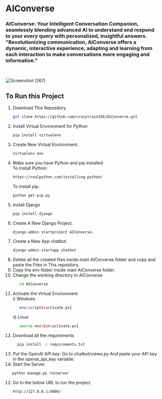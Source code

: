 # AIConverse
<h3>AIConverse: Your Intelligent Conversation Companion, seamlessly blending advanced AI to understand and respond to your every query with personalized, insightful answers. <br/>
  "Revolutionizing communication, AIConverse offers a dynamic, interactive experience, adapting and learning from each interaction to make conversations more engaging and informative."</h3>
<br>

![Screenshot (267)](https://github.com/crazytrain328/AIConverse/assets/113792434/e59aa488-1c61-49d9-bf32-46be7d58b1b9)

<h2>To Run this Project </h2> 


1) Download This Repository.
   ```bash
   git clone https://github.com/crazytrain328/AIConverse.git
   ```
2) Install Virtual Environment for Python
   ```bash
   pip install virtualenv
   ```
3) Create New Virtual Environment.
   ```bash
   virtualenv env
   ```
4) Make sure you have Python and pip installed</br>
   To Install Python:
   ```bash
   https://realpython.com/installing-python/
   ```
   To install pip:
   ```bash
   python get-pip.py
   ```
5) Install Django
   ```bash
   pip install django
   ```
4) Create A New Django Project.
   ```bash
   django-admin startproject AIConverse.
   ```
5) Create a New App chatbot.
   ```bash
   django-admin startapp chatbot
   ```
5) Delete all the created files inside main AIConverse folder and copy and paste the Files in This repository.
6) Copy the env folder inside main AIConverse folder.
7) Change the working directory to AIConverse
   ```bash
      cd AIConverse
   ```  
8) Activate the Virtual Environment.<br>
   i) Windows
      ```bash
         env\scripts\activate.ps1
      ```
   ii) Linux
      ```bash
         source env\bin\activate.ps1
9) Download all the requirements
    ```bash
      pip install -r requirements.txt
10) Put the OpenAI API key:
    Go to chatbot/views.py
    And paste your API key in the openai_api_key variable.  
11) Start the Server.
   ```bash
      python manage.py runserver
   ```
12) Go to the below URL to run the project.
    ```bash
    http://127.0.0.1:8000/
    ```  
